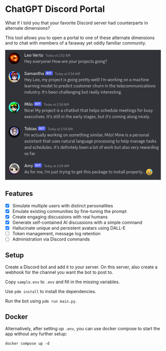 # ChatGPT Discord Portal
What if I told you that your favorite Discord server had counterparts in alternate dimensions?

This tool allows you to open a portal to one of these alternate dimensions and to chat
with members of a faraway yet oddly familiar community.

![demo screenshot](images/demo_screenshot.png)

## Features
- [X] Simulate multiple users with distinct personalities
- [X] Emulate existing communities by fine-tuning the prompt
- [X] Create engaging discussions with real humans
- [X] Generate self-contained AI discussions with a simple command
- [X] Hallucinate unique and persistent avatars using DALL-E
- [ ] Token management, message log retention
- [ ] Administration via Discord commands

## Setup
Create a Discord bot and add it to your server.
On this server, also create a webhook for the channel you want the bot to post to.

Copy `sample.env` to `.env` and fill in the missing variables.

Use `pdm install` to install the dependencies.

Run the bot using `pdm run main.py`.

## Docker
Alternatively, after setting up `.env`, you can use docker compose to start
the app without any further setup:
```shell
docker compose up -d
```
